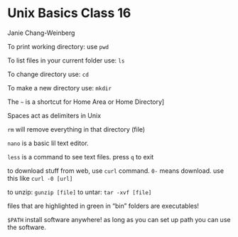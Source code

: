 # Unix Basics Class 16
Janie Chang-Weinberg

To print working directory: use `pwd`

To list files in your current folder use: `ls`

To change directory use: `cd`

To make a new directory use: `mkdir`

The `~` is a shortcut for Home Area or Home Directory\]

Spaces act as delimiters in Unix

`rm` will remove everything in that directory (file)

`nano` is a basic lil text editor.

`less` is a command to see text files. press `q` to exit

to download stuff from web, use `curl` command. `0-` means download. use
this like `curl -0 [url]`

to unzip: `gunzip [file]` to untar: `tar -xvf [file]`

files that are highlighted in green in “bin” folders are executables!

`$PATH` install software anywhere! as long as you can set up path you
can use the software.
